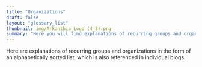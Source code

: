 ```yaml
---
title: "Organizations"
draft: false
layout: "glossary_list"
thumbnail: img/Arkanthia_Logo (4_3).png
summary: "Here you will find explanations of recurring groups and organizations in the form of an alphabetically sorted list, which is also referenced in individual blogs."
---
```


Here are explanations of recurring groups and organizations in the form of an alphabetically sorted list, which is also referenced in individual blogs.
